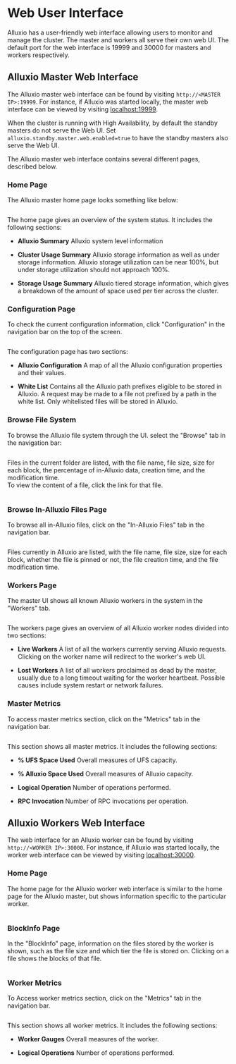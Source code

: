 # Web User Interface

Alluxio has a user-friendly web interface allowing users to monitor and manage the cluster.
The master and workers all serve their own web UI.
The default port for the web interface is 19999 and 30000 for masters and workers respectively.

## Alluxio Master Web Interface

The Alluxio master web interface can be found by visiting `http://<MASTER IP>:19999`.
For instance, if Alluxio was started locally, the master web interface
can be viewed by visiting [localhost:19999](http://localhost:19999).

When the cluster is running with High Availability, by default the standby masters
do not serve the Web UI. Set `alluxio.standby.master.web.enabled=true`
to have the standby masters also serve the Web UI.

The Alluxio master web interface contains several different pages, described below.

### Home Page

The Alluxio master home page looks something like below:

<figure><img src="../.gitbook/assets/screenshot_overview.png" alt=""><figcaption></figcaption></figure>

The home page gives an overview of the system status. It includes the following sections:

* **Alluxio Summary** Alluxio system level information

* **Cluster Usage Summary** Alluxio storage information as well as under storage information.
Alluxio storage utilization can be near 100%, but under storage utilization should not approach 100%.

* **Storage Usage Summary** Alluxio tiered storage information,
which gives a breakdown of the amount of space used per tier across the cluster.

### Configuration Page

To check the current configuration information, click "Configuration" in the
navigation bar on the top of the screen.

<figure><img src="../.gitbook/assets/screenshot_systemConfiguration.png" alt=""><figcaption></figcaption></figure>

The configuration page has two sections:

* **Alluxio Configuration** A map of all the Alluxio configuration properties and their values.

* **White List** Contains all the Alluxio path prefixes eligible to be stored in Alluxio.
A request may be made to a file not prefixed by a path in the white list.
Only whitelisted files will be stored in Alluxio.

### Browse File System

To browse the Alluxio file system through the UI. select the "Browse" tab
in the navigation bar:

<figure><img src="../.gitbook/assets/screenshot_browseFileSystem.png" alt=""><figcaption></figcaption></figure>

Files in the current folder are listed, with the file name, file size, size for each block, the
percentage of in-Alluxio data, creation time, and the modification time.  
To view the content of a file, click the link for that file.

<figure><img src="../.gitbook/assets/screenshot_viewFile.png" alt=""><figcaption></figcaption></figure>

### Browse In-Alluxio Files Page

To browse all in-Alluxio files, click on the "In-Alluxio Files" tab in the navigation bar.

<figure><img src="../.gitbook/assets/screenshot_inMemoryFiles.png" alt=""><figcaption></figcaption></figure>

Files currently in Alluxio are listed, with the file name, file size, size for each block,
whether the file is pinned or not, the file creation time, and the file modification time.

### Workers Page

The master UI shows all known Alluxio workers in the system in the "Workers" tab.

<figure><img src="../.gitbook/assets/screenshot_workers.png" alt=""><figcaption></figcaption></figure>

The workers page gives an overview of all Alluxio worker nodes divided into two sections:

* **Live Workers** A list of all the workers currently serving Alluxio requests.
Clicking on the worker name will redirect to the worker's web UI.

* **Lost Workers** A list of all workers proclaimed as dead by the master,
usually due to a long timeout waiting for the worker heartbeat.
Possible causes include system restart or network failures.

### Master Metrics

To access master metrics section, click on the "Metrics" tab in the navigation bar.

<figure><img src="../.gitbook/assets/screenshot_masterMetrics.png" alt=""><figcaption></figcaption></figure>

This section shows all master metrics. It includes the following sections:

* **% UFS Space Used** Overall measures of UFS capacity.

* **% Alluxio Space Used** Overall measures of Alluxio capacity.

* **Logical Operation** Number of operations performed.

* **RPC Invocation** Number of RPC invocations per operation.

## Alluxio Workers Web Interface

The web interface for an Alluxio worker can be found by visiting `http://<WORKER IP>:30000`.
For instance, if Alluxio was started locally, the worker web interface
can be viewed by visiting [localhost:30000](http://localhost:30000).

### Home Page

The home page for the Alluxio worker web interface is similar to the home page for the Alluxio master,
but shows information specific to the particular worker.

<figure><img src="../.gitbook/assets/screenshot_workerOverview.png" alt=""><figcaption></figcaption></figure>

### BlockInfo Page

In the "BlockInfo" page, information on the files stored by the worker is shown,
such as the file size and which tier the file is stored on.
Clicking on a file shows the blocks of that file.

<figure><img src="../.gitbook/assets/screenshot_workerBlockInfo.png" alt=""><figcaption></figcaption></figure>

### Worker Metrics 

To Access worker metrics section, click on the "Metrics" tab in the navigation bar.

<figure><img src="../.gitbook/assets/screenshot_workerMetrics.png" alt=""><figcaption></figcaption></figure>

This section shows all worker metrics. It includes the following sections:

* **Worker Gauges** Overall measures of the worker.

* **Logical Operations** Number of operations performed.
